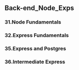 ## Back-end_Node_Exps
### 31.Node Fundamentals
### 32.Express Fundamentals
### 35.Express and Postgres
### 36.Intermediate Express
